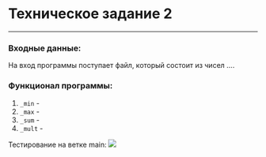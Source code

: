 ﻿# Техническое задание 2
<hr>

### Входные данные:
На вход программы поступает файл, который состоит из чисел
....


### Функционал программы:
1. `_min` - 
2. `_max` - 
3. `_sum` -
4. `_mult` - 


Тестирование на ветке main:
![](https://github.com/anlika301/hse_tp_hw_2/actions/workflows/Codechecks.yml/badge.svg?branch=main)
